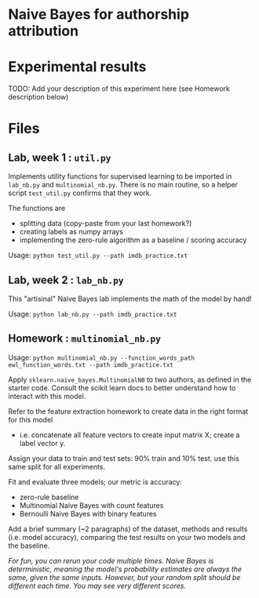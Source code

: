 # Naive Bayes for authorship attribution

# Experimental results
TODO: Add your description of this experiment here (see Homework description below)

# Files

## Lab, week 1 : `util.py`

Implements utility functions for supervised learning to be imported in `lab_nb.py` and `multinomial_nb.py`.
There is no main routine, so a helper script `test_util.py` confirms that they work.

The functions are 
* splitting data (copy-paste from your last homework?)
* creating labels as numpy arrays
* implementing the zero-rule algorithm as a baseline / scoring accuracy

Usage: `python test_util.py --path imdb_practice.txt`

## Lab, week 2 : `lab_nb.py`

This "artisinal" Naive Bayes lab implements the math of the model by hand!

Usage: `python lab_nb.py --path imdb_practice.txt`

## Homework : `multinomial_nb.py`

Usage: `python multinomial_nb.py --function_words_path ewl_function_words.txt --path imdb_practice.txt`

Apply `sklearn.naive_bayes.MultinomialNB` to two authors, as defined in the starter code. Consult the scikit learn docs to better understand how to interact with this model.

Refer to the feature extraction homework to create data in the right format for this model 
- i.e. concatenate all feature vectors to create input matrix X; create a label vector y.

Assign your data to train and test sets: 90% train and 10% test. use this same split for all experiments.


Fit and evaluate three models; our metric is accuracy:
* zero-rule baseline
* Multinomial Naive Bayes with count features
* Bernoulli Naive Bayes with binary features

Add a brief summary (~2 paragraphs) of the dataset, methods and results (i.e. model accuracy), comparing the test results on your two models and the baseline.

_For fun, you can rerun your code multiple times. 
Naive Bayes is *deterministic*, meaning the model's probability estimates are always the same, given the same inputs. 
However, but your random split should be different each time. You may see very different scores._
